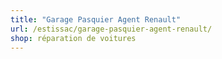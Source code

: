 ```yaml
---
title: "Garage Pasquier Agent Renault"
url: /estissac/garage-pasquier-agent-renault/
shop: réparation de voitures
---
```

